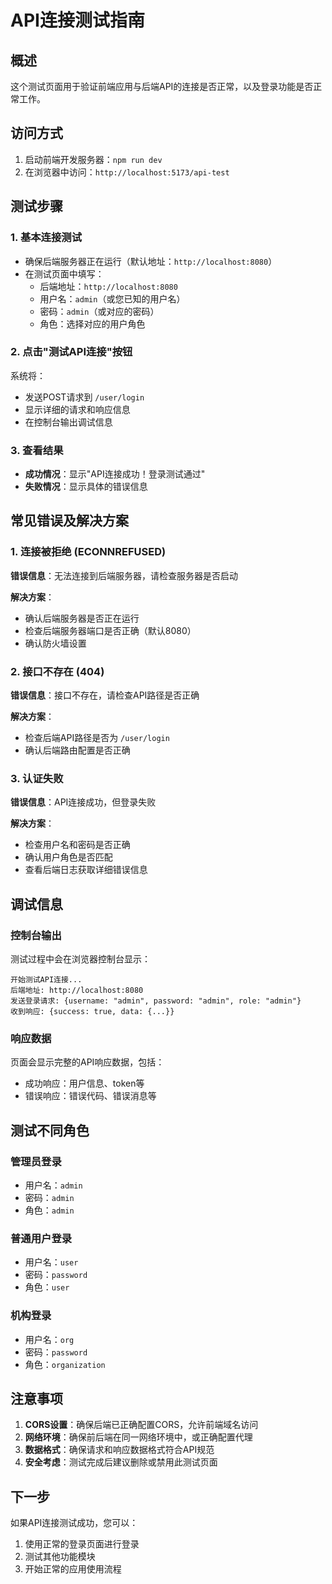 # API连接测试指南

## 概述
这个测试页面用于验证前端应用与后端API的连接是否正常，以及登录功能是否正常工作。

## 访问方式
1. 启动前端开发服务器：`npm run dev`
2. 在浏览器中访问：`http://localhost:5173/api-test`

## 测试步骤

### 1. 基本连接测试
- 确保后端服务器正在运行（默认地址：`http://localhost:8080`）
- 在测试页面中填写：
  - 后端地址：`http://localhost:8080`
  - 用户名：`admin`（或您已知的用户名）
  - 密码：`admin`（或对应的密码）
  - 角色：选择对应的用户角色

### 2. 点击"测试API连接"按钮
系统将：
- 发送POST请求到 `/user/login`
- 显示详细的请求和响应信息
- 在控制台输出调试信息

### 3. 查看结果
- **成功情况**：显示"API连接成功！登录测试通过"
- **失败情况**：显示具体的错误信息

## 常见错误及解决方案

### 1. 连接被拒绝 (ECONNREFUSED)
**错误信息**：无法连接到后端服务器，请检查服务器是否启动

**解决方案**：
- 确认后端服务器是否正在运行
- 检查后端服务器端口是否正确（默认8080）
- 确认防火墙设置

### 2. 接口不存在 (404)
**错误信息**：接口不存在，请检查API路径是否正确

**解决方案**：
- 检查后端API路径是否为 `/user/login`
- 确认后端路由配置是否正确

### 3. 认证失败
**错误信息**：API连接成功，但登录失败

**解决方案**：
- 检查用户名和密码是否正确
- 确认用户角色是否匹配
- 查看后端日志获取详细错误信息

## 调试信息

### 控制台输出
测试过程中会在浏览器控制台显示：
```
开始测试API连接...
后端地址: http://localhost:8080
发送登录请求: {username: "admin", password: "admin", role: "admin"}
收到响应: {success: true, data: {...}}
```

### 响应数据
页面会显示完整的API响应数据，包括：
- 成功响应：用户信息、token等
- 错误响应：错误代码、错误消息等

## 测试不同角色

### 管理员登录
- 用户名：`admin`
- 密码：`admin`
- 角色：`admin`

### 普通用户登录
- 用户名：`user`
- 密码：`password`
- 角色：`user`

### 机构登录
- 用户名：`org`
- 密码：`password`
- 角色：`organization`

## 注意事项

1. **CORS设置**：确保后端已正确配置CORS，允许前端域名访问
2. **网络环境**：确保前后端在同一网络环境中，或正确配置代理
3. **数据格式**：确保请求和响应数据格式符合API规范
4. **安全考虑**：测试完成后建议删除或禁用此测试页面

## 下一步

如果API连接测试成功，您可以：
1. 使用正常的登录页面进行登录
2. 测试其他功能模块
3. 开始正常的应用使用流程 